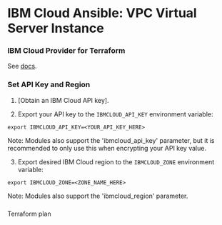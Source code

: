 # IBM Cloud Ansible: VPC Virtual Server Instance

### IBM Cloud Provider for Terraform

See [docs](https://registry.terraform.io/providers/IBM-Cloud/ibm/latest/docs/).


### Set API Key and Region

1. [Obtain an IBM Cloud API key].

2. Export your API key to the `IBMCLOUD_API_KEY` environment variable:

```
export IBMCLOUD_API_KEY=<YOUR_API_KEY_HERE>
```

Note: Modules also support the 'ibmcloud_api_key' parameter, but it is
recommended to only use this when encrypting your API key value.

3. Export desired IBM Cloud region to the `IBMCLOUD_ZONE` environment variable:

```
export IBMCLOUD_ZONE=<ZONE_NAME_HERE>
```

Note: Modules also support the 'ibmcloud_region' parameter.


###

Terraform plan